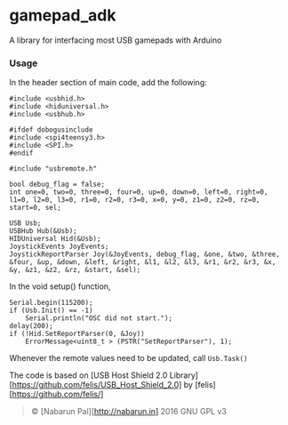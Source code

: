 # gamepad_adk
A library for interfacing most USB gamepads with Arduino
### Usage
In the header section of main code, add the following:
```
#include <usbhid.h>
#include <hiduniversal.h>
#include <usbhub.h>

#ifdef dobogusinclude
#include <spi4teensy3.h>
#include <SPI.h>
#endif

#include "usbremote.h"

bool debug_flag = false;
int one=0, two=0, three=0, four=0, up=0, down=0, left=0, right=0, l1=0, l2=0, l3=0, r1=0, r2=0, r3=0, x=0, y=0, z1=0, z2=0, rz=0, start=0, sel;

USB Usb;
USBHub Hub(&Usb);
HIDUniversal Hid(&Usb);
JoystickEvents JoyEvents;
JoystickReportParser Joy(&JoyEvents, debug_flag, &one, &two, &three, &four, &up, &down, &left, &right, &l1, &l2, &l3, &r1, &r2, &r3, &x, &y, &z1, &z2, &rz, &start, &sel);
```

In the void setup() function,

```
Serial.begin(115200);
if (Usb.Init() == -1)
    Serial.println("OSC did not start.");
delay(200);
if (!Hid.SetReportParser(0, &Joy))
    ErrorMessage<uint8_t > (PSTR("SetReportParser"), 1);
```

Whenever the remote values need to be updated, call `Usb.Task()`

The code is based on [USB Host Shield 2.0 Library][https://github.com/felis/USB_Host_Shield_2.0] by [felis][https://github.com/felis/]


> &copy; [Nabarun Pal][http://nabarun.in] 2016 GNU GPL v3
